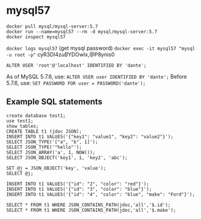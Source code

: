 # mysql57

```
docker pull mysql/mysql-server:5.7
docker run --name=mysql57 --rm -d mysql/mysql-server:5.7
docker inspect mysql57
```

`docker logs mysql57` (get mysql password)
`docker exec -it mysql57 "mysql -u root -p"`
cyR3Dl4z*uB*YDOwIx,@P8ynis0

`ALTER USER 'root'@'localhost' IDENTIFIED BY 'dante';`

As of MySQL 5.7.6, use: `ALTER USER user IDENTIFIED BY 'dante';`
Before 5.7.6, use: `SET PASSWORD FOR user = PASSWORD('dante');`

## Example SQL statements
```
create database test1;
use test1;
show tables;
CREATE TABLE t1 (jdoc JSON);
INSERT INTO t1 VALUES('{"key1": "value1", "key2": "value2"}');
SELECT JSON_TYPE('["a", "b", 1]');
SELECT JSON_TYPE('"hello"');
SELECT JSON_ARRAY('a', 1, NOW());
SELECT JSON_OBJECT('key1', 1, 'key2', 'abc');

SET @j = JSON_OBJECT('key', 'value');
SELECT @j;

INSERT INTO t1 VALUES('{"id": "2", "color": "red"}');
INSERT INTO t1 VALUES('{"id": "3", "color": "blue"}');
INSERT INTO t1 VALUES('{"id": "4", "color": "blue", "make": "Ford"}');

SELECT * FROM t1 WHERE JSON_CONTAINS_PATH(jdoc,'all','$.id');
SELECT * FROM t1 WHERE JSON_CONTAINS_PATH(jdoc,'all','$.make');
```
